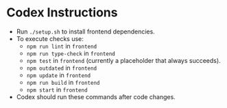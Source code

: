 # Codex Instructions

- Run `./setup.sh` to install frontend dependencies.
- To execute checks use:
  - `npm run lint` in `frontend`
  - `npm run type-check` in `frontend`
  - `npm test` in `frontend` (currently a placeholder that always succeeds).
  - `npm outdated` in `frontend`
  - `npm update` in `frontend`
  - `npm run build` in `frontend`
  - `npm start` in `frontend`
- Codex should run these commands after code changes.
